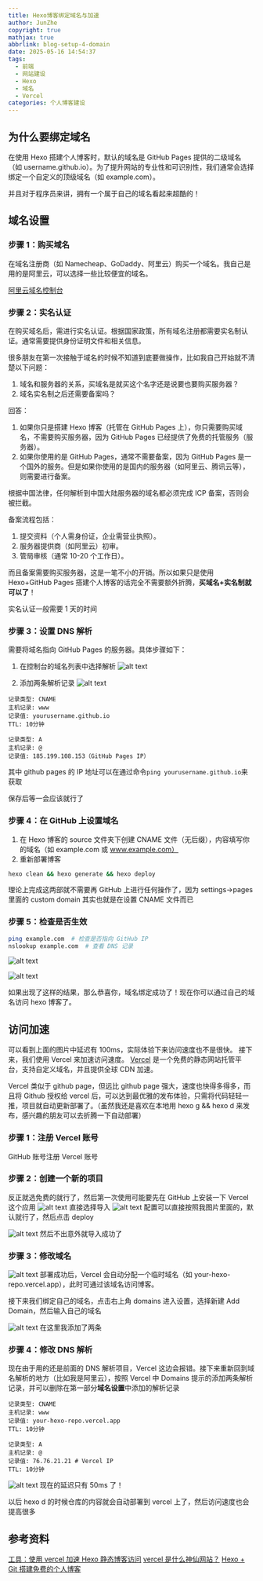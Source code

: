 ```yaml
---
title: Hexo博客绑定域名与加速
author: JunZhe
copyright: true
mathjax: true
abbrlink: blog-setup-4-domain
date: 2025-05-16 14:54:37
tags:
  - 前端
  - 网站建设
  - Hexo
  - 域名
  - Vercel
categories: 个人博客建设
---
```


## 为什么要绑定域名

在使用 Hexo 搭建个人博客时，默认的域名是 GitHub Pages 提供的二级域名（如 username.github.io）。为了提升网站的专业性和可识别性，我们通常会选择绑定一个自定义的顶级域名（如 example.com）。

并且对于程序员来讲，拥有一个属于自己的域名看起来超酷的！

<!--more-->

## 域名设置

### 步骤 1：购买域名

在域名注册商（如 Namecheap、GoDaddy、阿里云）购买一个域名。我自己是用的是阿里云，可以选择一些比较便宜的域名。

[阿里云域名控制台](https://dc.console.aliyun.com/#/overview)

### 步骤 2：实名认证

在购买域名后，需进行实名认证。根据国家政策，所有域名注册都需要实名制认证。通常需要提供身份证明文件和相关信息。

很多朋友在第一次接触于域名的时候不知道到底要做操作，比如我自己开始就不清楚以下问题：

1. 域名和服务器的关系，买域名是就买这个名字还是说要也要购买服务器？
2. 域名实名制之后还需要备案吗？

回答：

1. 如果你只是搭建 Hexo 博客（托管在 GitHub Pages 上），你只需要购买域名，不需要购买服务器，因为 GitHub Pages 已经提供了免费的托管服务（服务器）。
2. 如果你使用的是 GitHub Pages，通常不需要备案，因为 GitHub Pages 是一个国外的服务。但是如果你使用的是国内的服务器（如阿里云、腾讯云等），则需要进行备案。

根据中国法律，任何解析到中国大陆服务器的域名都必须完成 ICP 备案，否则会被拦截。

备案流程包括：

1. 提交资料（个人需身份证，企业需营业执照）。
2. 服务器提供商（如阿里云）初审。
3. 管局审核（通常 10-20 个工作日）。

而且备案需要购买服务器，这是一笔不小的开销。所以如果只是使用 Hexo+GitHub Pages 搭建个人博客的话完全不需要额外折腾，**买域名+实名制就可以了**！

实名认证一般需要 1 天的时间

### 步骤 3：设置 DNS 解析

需要将域名指向 GitHub Pages 的服务器。具体步骤如下：

1. 在控制台的域名列表中选择解析
   ![alt text](https://cdn.jsdelivr.net/gh/DreamKongcheng/image-repo/blogs/20250516181545501.webp)

1. 添加两条解析记录
   ![alt text](https://cdn.jsdelivr.net/gh/DreamKongcheng/image-repo/blogs/20250516181545502.webp)

```
记录类型: CNAME
主机记录: www
记录值: yourusername.github.io
TTL: 10分钟
```

```
记录类型: A
主机记录: @
记录值: 185.199.108.153（GitHub Pages IP）
```

其中 github pages 的 IP 地址可以在通过命令`ping yourusername.github.io`来获取

保存后等一会应该就行了

### 步骤 4：在 GitHub 上设置域名

1. 在 Hexo 博客的 source 文件夹下创建 CNAME 文件（无后缀），内容填写你的域名（如 example.com 或 www.example.com）
2. 重新部署博客

```bash
hexo clean && hexo generate && hexo deploy
```

理论上完成这两部就不需要再 GitHub 上进行任何操作了，因为 settings->pages 里面的 custom domain 其实也就是在设置 CNAME 文件而已

### 步骤 5：检查是否生效

```bash
ping example.com  # 检查是否指向 GitHub IP
nslookup example.com  # 查看 DNS 记录
```

![alt text](https://cdn.jsdelivr.net/gh/DreamKongcheng/image-repo/blogs/20250516181545503.webp)

![alt text](https://cdn.jsdelivr.net/gh/DreamKongcheng/image-repo/blogs/20250516181545504.webp)

如果出现了这样的结果，那么恭喜你，域名绑定成功了！现在你可以通过自己的域名访问 hexo 博客了。

## 访问加速

可以看到上面的图片中延迟有 100ms，实际体验下来访问速度也不是很快。
接下来，我们使用 Vercel 来加速访问速度。
[Vercel](https://vercel.com) 是一个免费的静态网站托管平台，支持自定义域名，并且提供全球 CDN 加速。

Vercel 类似于 github page，但远比 github page 强大，速度也快得多得多，而且将 Github 授权给 vercel 后，可以达到最优雅的发布体验，只需将代码轻轻一推，项目就自动更新部署了。（虽然我还是喜欢在本地用 hexo g && hexo d 来发布，感兴趣的朋友可以去折腾一下自动部署）

### 步骤 1：注册 Vercel 账号

GitHub 账号注册 Vercel 账号

### 步骤 2：创建一个新的项目

反正就选免费的就行了，然后第一次使用可能要先在 GitHub 上安装一下 Vercel 这个应用
![alt text](https://cdn.jsdelivr.net/gh/DreamKongcheng/image-repo/blogs/20250516181545505.webp)
直接选择导入
![alt text](https://cdn.jsdelivr.net/gh/DreamKongcheng/image-repo/blogs/20250516181545508.webp)
配置可以直接按照我图片里面的，默认就行了，然后点击 deploy

![alt text](https://cdn.jsdelivr.net/gh/DreamKongcheng/image-repo/blogs/20250516181545509.webp)
然后不出意外就导入成功了

### 步骤 3：修改域名

![alt text](https://cdn.jsdelivr.net/gh/DreamKongcheng/image-repo/blogs/20250516181545510.webp)
部署成功后，Vercel 会自动分配一个临时域名（如 your-hexo-repo.vercel.app），此时可通过该域名访问博客。

接下来我们绑定自己的域名，点击右上角 domains 进入设置，选择新建 Add Domain，然后输入自己的域名

![alt text](https://cdn.jsdelivr.net/gh/DreamKongcheng/image-repo/blogs/20250516181545511.webp)
在这里我添加了两条

### 步骤 4：修改 DNS 解析

现在由于用的还是前面的 DNS 解析项目，Vercel 这边会报错。接下来重新回到域名解析的地方（比如我是阿里云），按照 Vercel 中 Domains 提示的添加两条解析记录，并可以删除在第一部分**域名设置**中添加的解析记录

```
记录类型: CNAME
主机记录: www
记录值: your-hexo-repo.vercel.app
TTL: 10分钟
```

```
记录类型: A
主机记录: @
记录值: 76.76.21.21 # Vercel IP
TTL: 10分钟
```

![alt text](https://cdn.jsdelivr.net/gh/DreamKongcheng/image-repo/blogs/20250516181545512.webp)
现在的延迟只有 50ms 了！

以后 hexo d 的时候仓库的内容就会自动部署到 vercel 上了，然后访问速度也会提高很多

## 参考资料

[工具：使用 vercel 加速 Hexo 静态博客访问](https://vincentqin.tech/posts/speedup-gitpage/)
[vercel 是什么神仙网站？](https://zhuanlan.zhihu.com/p/347990778)
[Hexo + Git 搭建免费的个人博客](https://www.cylong.com/blog/2016/04/19/hexo-git/)